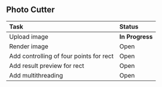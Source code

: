 ## Photo Cutter

| Task                                    | Status          |
| :-------------------------------------- | :-------------- |
| Upload image                            | **In Progress** |
| Render image                            | Open            |
| Add controlling of four points for rect | Open            |
| Add result preview for rect             | Open            |
| Add multithreading                      | Open            |